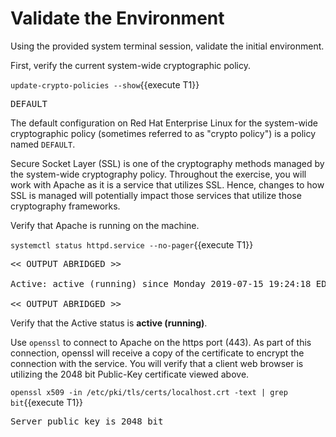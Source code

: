 # Validate the Environment 
Using the provided system terminal session, validate the initial environment.   

First, verify the current system-wide cryptographic policy.   

`update-crypto-policies --show`{{execute T1}}

<pre class="file">
DEFAULT
</pre>

The default configuration on Red Hat Enterprise Linux for the system-wide
cryptographic policy (sometimes referred to as "crypto policy") is a
policy named `DEFAULT`.   

Secure Socket Layer (SSL) is one of the cryptography methods managed by
the system-wide cryptography policy.  Throughout the exercise, you will
work with Apache as it is a service that utilizes SSL.  Hence, changes
to how SSL is managed will potentially impact those services that utilize
those cryptography frameworks.

Verify that Apache is running on the machine.

`systemctl status httpd.service --no-pager`{{execute T1}}

<pre class="file">
<< OUTPUT ABRIDGED >>

Active: active (running) since Monday 2019-07-15 19:24:18 EDT; 3h 59min left

<< OUTPUT ABRIDGED >>
</pre>

Verify that the Active status is __active (running)__.   

Use `openssl` to connect to Apache on the https port (443).  As part of this 
connection, openssl will receive a copy of the certificate to encrypt the 
connection with the service.  You will verify that a client web browser is 
utilizing the 2048 bit Public-Key certificate viewed above.   

`openssl x509 -in /etc/pki/tls/certs/localhost.crt -text | grep bit`{{execute T1}}

<pre class="file">
Server public key is 2048 bit
</pre>

